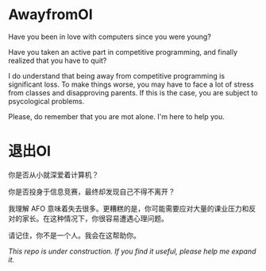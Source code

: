 # AwayfromOI
Have you been in love with computers since you were young?

Have you taken an active part in competitive programming, and finally 
realized that you have to quit?

I do understand that being away from competitive programming is significant loss. To make things worse, you may have to face a lot of stress from classes and disapproving parents. If this is the case, you are subject to psycological problems.

Please, do remember that you are mot alone. I'm here to help you.
# 退出OI
你是否从小就深爱着计算机？

你是否投身于信息竞赛，最终却发现自己不得不离开？

我理解 AFO 意味着失去很多。更糟糕的是，你可能需要应对大量的课业压力和反对的家长。在这种情况下，你很容易遭遇心理问题。

请记住，你不是一个人。我会在这帮助你。

_This repo is under construction. If you find it useful, please help me expand it._
